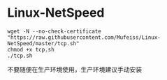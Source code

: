 # Linux-NetSpeed
```
wget -N --no-check-certificate "https://raw.githubusercontent.com/Mufeiss/Linux-NetSpeed/master/tcp.sh"
chmod +x tcp.sh
./tcp.sh
```

不要随便在生产环境使用，生产环境建议手动安装   
